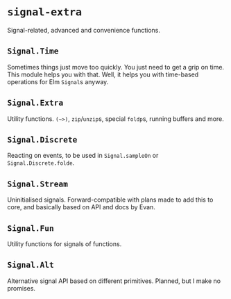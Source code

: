 `signal-extra`
==============

Signal-related, advanced and convenience functions. 

`Signal.Time`
-------------
Sometimes things just move too quickly. You just need to get a grip on
time. This module helps you with that. Well, it helps you with
time-based operations for Elm `Signal`s anyway.

`Signal.Extra`
--------------
Utility functions. `(~>)`, `zip`/`unzip`s, special `foldp`s, running
buffers and more. 

`Signal.Discrete`
-----------------
Reacting on events, to be used in `Signal.sampleOn` or
`Signal.Discrete.folde`. 

`Signal.Stream`
----------------
Uninitialised signals. Forward-compatible with plans made to add this to
core, and basically based on API and docs by Evan.

`Signal.Fun`
------------
Utility functions for signals of functions. 

`Signal.Alt`
------------
Alternative signal API based on different primitives. Planned, but I
make no promises.
